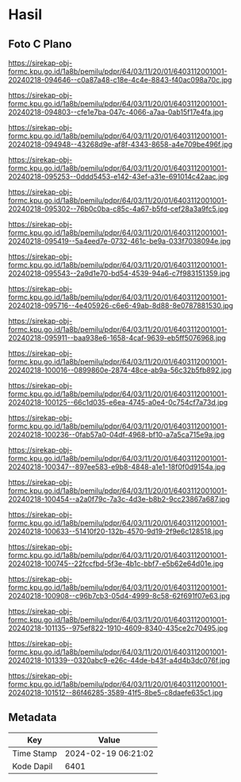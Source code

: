 # Hasil

## Foto C Plano

https://sirekap-obj-formc.kpu.go.id/1a8b/pemilu/pdpr/64/03/11/20/01/6403112001001-20240218-094646--c0a87a48-c18e-4c4e-8843-f40ac098a70c.jpg

https://sirekap-obj-formc.kpu.go.id/1a8b/pemilu/pdpr/64/03/11/20/01/6403112001001-20240218-094803--cfe1e7ba-047c-4066-a7aa-0ab15f17e4fa.jpg

https://sirekap-obj-formc.kpu.go.id/1a8b/pemilu/pdpr/64/03/11/20/01/6403112001001-20240218-094948--43268d9e-af8f-4343-8658-a4e709be496f.jpg

https://sirekap-obj-formc.kpu.go.id/1a8b/pemilu/pdpr/64/03/11/20/01/6403112001001-20240218-095253--0ddd5453-e142-43ef-a31e-691014c42aac.jpg

https://sirekap-obj-formc.kpu.go.id/1a8b/pemilu/pdpr/64/03/11/20/01/6403112001001-20240218-095302--76b0c0ba-c85c-4a67-b5fd-cef28a3a9fc5.jpg

https://sirekap-obj-formc.kpu.go.id/1a8b/pemilu/pdpr/64/03/11/20/01/6403112001001-20240218-095419--5a4eed7e-0732-461c-be9a-033f7038094e.jpg

https://sirekap-obj-formc.kpu.go.id/1a8b/pemilu/pdpr/64/03/11/20/01/6403112001001-20240218-095543--2a9d1e70-bd54-4539-94a6-c7f983151359.jpg

https://sirekap-obj-formc.kpu.go.id/1a8b/pemilu/pdpr/64/03/11/20/01/6403112001001-20240218-095716--4e405926-c6e6-49ab-8d88-8e0787881530.jpg

https://sirekap-obj-formc.kpu.go.id/1a8b/pemilu/pdpr/64/03/11/20/01/6403112001001-20240218-095911--baa938e6-1658-4caf-9639-eb5ff5076968.jpg

https://sirekap-obj-formc.kpu.go.id/1a8b/pemilu/pdpr/64/03/11/20/01/6403112001001-20240218-100016--0899860e-2874-48ce-ab9a-56c32b5fb892.jpg

https://sirekap-obj-formc.kpu.go.id/1a8b/pemilu/pdpr/64/03/11/20/01/6403112001001-20240218-100125--66c1d035-e6ea-4745-a0e4-0c754cf7a73d.jpg

https://sirekap-obj-formc.kpu.go.id/1a8b/pemilu/pdpr/64/03/11/20/01/6403112001001-20240218-100236--0fab57a0-04df-4968-bf10-a7a5ca715e9a.jpg

https://sirekap-obj-formc.kpu.go.id/1a8b/pemilu/pdpr/64/03/11/20/01/6403112001001-20240218-100347--897ee583-e9b8-4848-a1e1-18f0f0d9154a.jpg

https://sirekap-obj-formc.kpu.go.id/1a8b/pemilu/pdpr/64/03/11/20/01/6403112001001-20240218-100454--a2a0f79c-7a3c-4d3e-b8b2-9cc23867a687.jpg

https://sirekap-obj-formc.kpu.go.id/1a8b/pemilu/pdpr/64/03/11/20/01/6403112001001-20240218-100633--51410f20-132b-4570-9d19-2f9e6c128518.jpg

https://sirekap-obj-formc.kpu.go.id/1a8b/pemilu/pdpr/64/03/11/20/01/6403112001001-20240218-100745--22fccfbd-5f3e-4b1c-bbf7-e5b62e64d01e.jpg

https://sirekap-obj-formc.kpu.go.id/1a8b/pemilu/pdpr/64/03/11/20/01/6403112001001-20240218-100908--c96b7cb3-05d4-4999-8c58-62f691f07e63.jpg

https://sirekap-obj-formc.kpu.go.id/1a8b/pemilu/pdpr/64/03/11/20/01/6403112001001-20240218-101135--975ef822-1910-4609-8340-435ce2c70495.jpg

https://sirekap-obj-formc.kpu.go.id/1a8b/pemilu/pdpr/64/03/11/20/01/6403112001001-20240218-101339--0320abc9-e26c-44de-b43f-a4d4b3dc076f.jpg

https://sirekap-obj-formc.kpu.go.id/1a8b/pemilu/pdpr/64/03/11/20/01/6403112001001-20240218-101512--86f46285-3589-41f5-8be5-c8daefe635c1.jpg


## Metadata

| Key        | Value               |
| ---------- | ------------------- |
| Time Stamp | 2024-02-19 06:21:02 |
| Kode Dapil | 6401                |



